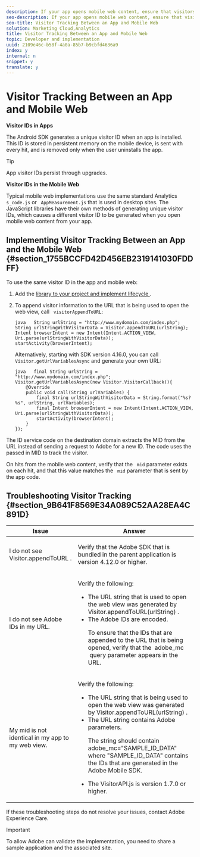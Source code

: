 ```yaml
---
description: If your app opens mobile web content, ensure that visitors are not identified separately as they move between the native and mobile web.
seo-description: If your app opens mobile web content, ensure that visitors are not identified separately as they move between the native and mobile web.
seo-title: Visitor Tracking Between an App and Mobile Web
solution: Marketing Cloud,Analytics
title: Visitor Tracking Between an App and Mobile Web
topic: Developer and implementation
uuid: 2109e46c-b58f-4a0a-85b7-b9cbfd4636a9
index: y
internal: n
snippet: y
translate: y
---
```


# Visitor Tracking Between an App and Mobile Web

**Visitor IDs in Apps** 

The Android SDK generates a unique visitor ID when an app is installed. This ID is stored in persistent memory on the mobile device, is sent with every hit, and is removed only when the user uninstalls the app. 
>[!TIP]
>
>App visitor IDs persist through upgrades.



**Visitor IDs in the Mobile Web** 

Typical mobile web implementations use the same standard Analytics ` s_code.js` or ` AppMeasurement.js` that is used in desktop sites. The JavaScript libraries have their own methods of generating unique visitor IDs, which causes a different visitor ID to be generated when you open mobile web content from your app. 

## Implementing Visitor Tracking Between an App and the Mobile Web {#section_1755BCCFD42D456EB2319141030FDDFF}

To use the same visitor ID in the app and mobile web: 


1. Add the [ library to your project and implement lifecycle ](../getting_started/dev_qs.md#concept_13176B6E37F547D6935E37125F457972). 

1. To append visitor information to the URL that is being used to open the web view, call ` visitorAppendToURL`: 


   ```
   java   String urlString = "http://www.mydomain.com/index.php"; 
   String urlStringWithVisitorData = Visitor.appendToURL(urlString); 
   Intent browserIntent = new Intent(Intent.ACTION_VIEW, Uri.parse(urlStringWithVisitorData)); 
   startActivity(browserIntent);
   ```


   Alternatively, starting with SDK version 4.16.0, you can call ` Visitor.getUrlVariablesAsync` and generate your own URL: 


   ```
   java   final String urlString = "http://www.mydomain.com/index.php"; 
   Visitor.getUrlVariablesAsync(new Visitor.VisitorCallback(){ 
       @Override 
       public void call(String urlVariables) { 
           final String urlStringWithVisitorData = String.format("%s?%s", urlString, urlVariables); 
           final Intent browserIntent = new Intent(Intent.ACTION_VIEW, Uri.parse(urlStringWithVisitorData)); 
           startActivity(browserIntent); 
       } 
   });
   ```




The ID service code on the destination domain extracts the MID from the URL instead of sending a request to Adobe for a new ID. The code uses the passed in MID to track the visitor. 

On hits from the mobile web content, verify that the ` mid` parameter exists on each hit, and that this value matches the ` mid` parameter that is sent by the app code. 

## Troubleshooting Visitor Tracking {#section_9B641F8569E34A089C52AA28EA4C891D}



<table id="table_49CAA00C9E594111B689F0B0C9350960"> 
 <thead> 
  <tr> 
   <th colname="col1" class="entry"> Issue </th> 
   <th colname="col2" class="entry"> Answer </th> 
  </tr> 
 </thead>
 <tbody> 
  <tr> 
   <td colname="col1"> <p>I do not see <span class="codeph"> Visitor.appendToURL </span>. </p> </td> 
   <td colname="col2"> <p> Verify that the Adobe SDK that is bundled in the parent application is version 4.12.0 or higher. </p> </td> 
  </tr> 
  <tr> 
   <td colname="col1"> <p>I do not see Adobe IDs in my URL. </p> </td> 
   <td colname="col2"> <p> Verify the following: 
     <ul id="ul_AED9EEA8870044CB94DC02187A8F2FE3"> 
      <li id="li_4BF02EF85AEF4D01BC31630B289CEF11"> The URL string that is used to open the web view was generated by <span class="codeph"> Visitor.appendToURL(urlString) </span>. </li> 
      <li id="li_02405034BCF14B55B9F1134B5B515222"> The Adobe IDs are encoded. <p>To ensure that the IDs that are appended to the URL that is being opened, verify that the&nbsp; <span class="codeph"> adobe_mc </span>&nbsp;query parameter appears in the URL. </p> </li> 
     </ul> </p> </td> 
  </tr> 
  <tr> 
   <td colname="col1"> <p>My <span class="codeph"> mid </span> is not identical in my app to my web view. </p> </td> 
   <td colname="col2"> <p> Verify the following: 
     <ul id="ul_4ED3CA3DC4B64ED195CE1DD82C77C096"> 
      <li id="li_7C4B6DD460A841BF82D3F6EBA15034E9"> The URL string that is being used to open the web view was generated by <span class="codeph"> Visitor.appendToURL(urlString) </span>. </li> 
      <li id="li_499B4B24E5F14B988D88222790BE59A1"> The URL string contains Adobe parameters. <p>The string should contain <span class="codeph"> adobe_mc="SAMPLE_ID_DATA" </span> where <span class="codeph"> "SAMPLE_ID_DATA" </span> contains the IDs that are generated in the Adobe Mobile SDK. </p> </li> 
      <li id="li_DCED5FE73F304205A01A76070BA61569">The <span class="codeph"> VisitorAPI.js </span> is version 1.7.0 or higher. </li> 
     </ul> </p> </td> 
  </tr> 
 </tbody> 
</table>

If these troubleshooting steps do not resolve your issues, contact Adobe Experience Care. 


>[!IMPORTANT]
>
>To allow Adobe can validate the implementation, you need to share a sample application and the associated site.


